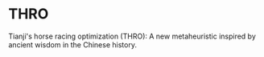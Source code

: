 # THRO
Tianji's horse racing optimization (THRO): A new metaheuristic inspired by ancient wisdom in the Chinese history.
